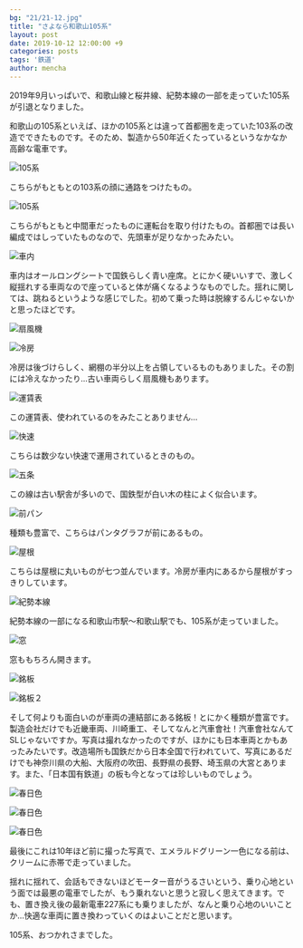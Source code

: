 ```yaml
---
bg: "21/21-12.jpg"
title: "さよなら和歌山105系"
layout: post
date: 2019-10-12 12:00:00 +9
categories: posts
tags: '鉄道'
author: mencha
---
```


2019年9月いっぱいで、和歌山線と桜井線、紀勢本線の一部を走っていた105系が引退となりました。

和歌山の105系といえば、ほかの105系とは違って首都圏を走っていた103系の改造でできたものです。そのため、製造から50年近くたっているというなかなか高齢な電車です。

![105系](https://drive.google.com/uc?export=view&id=12z_nbwk_YEc18XYiK_dRb0mW8HF7jQUV)

<!--more-->

こちらがもともとの103系の顔に通路をつけたもの。

![105系](https://drive.google.com/uc?export=view&id=1ZbtP1E8adXzWBIl5x56FjoN_6CU-dAMe)

こちらがもともと中間車だったものに運転台を取り付けたもの。首都圏では長い編成ではしっていたものなので、先頭車が足りなかったみたい。

![車内](https://drive.google.com/uc?export=view&id=1FxmTsuCyidsyuFmI8FMibs7wiYKJ9ouX)

車内はオールロングシートで国鉄らしく青い座席。とにかく硬いいすで、激しく縦揺れする車両なので座っていると体が痛くなるようなものでした。揺れに関しては、跳ねるというような感じでした。初めて乗った時は脱線するんじゃないかと思ったほどです。

![扇風機](https://drive.google.com/uc?export=view&id=1GCrRlQ5wGbYjSBOOFdK1ilylac5x9WPf)

![冷房](https://drive.google.com/uc?export=view&id=1P6gubYMQ27ifyGpgKdxyvkkjqEjSwHDe)

冷房は後づけらしく、網棚の半分以上を占領しているものもありました。その割には冷えなかったり...古い車両らしく扇風機もあります。

![運賃表](https://drive.google.com/uc?export=view&id=11kwyVHlFULNb4X7FdavilZxq92wPVZdJ)

この運賃表、使われているのをみたことありません…

![快速](https://drive.google.com/uc?export=view&id=1H1c7Z_rRxnK77AYiaEAflHiGgjp8XrA6)

こちらは数少ない快速で運用されているときのもの。

![五条](https://drive.google.com/uc?export=view&id=1cdZu4Ru31VTQjB2gvGtOpduCWGptA4QI)

この線は古い駅舎が多いので、国鉄型が白い木の柱によく似合います。

![前パン](https://drive.google.com/uc?export=view&id=1PMBM1t6AH4tDW442Y0MvfwdTIBxBLDum)

種類も豊富で、こちらはパンタグラフが前にあるもの。

![屋根](https://drive.google.com/uc?export=view&id=17UUXSPlc_geKgGhnuc0FayASC1YbCIu-)

こちらは屋根に丸いものが七つ並んでいます。冷房が車内にあるから屋根がすっきりしています。

![紀勢本線](https://drive.google.com/uc?export=view&id=1GqnhzaSCGPd9sNlU8awuKvdgFsDuQSpR)

紀勢本線の一部になる和歌山市駅～和歌山駅でも、105系が走っていました。

![窓](https://drive.google.com/uc?export=view&id=1kuaJZFOGSXaHAEhBr1bhOv_9BUqPSynL)

窓ももちろん開きます。

![銘板](https://drive.google.com/uc?export=view&id=19kkNXwnahxq1klD2DQdncyiEYJsyryc2)

![銘板２](https://drive.google.com/uc?export=view&id=15txv2YlCawpXn_zZXEJpAlZ-gA6lL6Jv)

そして何よりも面白いのが車両の連結部にある銘板！とにかく種類が豊富です。製造会社だけでも近畿車両、川崎重工、そしてなんと汽車會社！汽車會社なんてSLじゃないですか。写真は撮れなかったのですが、ほかにも日本車両とかもあったみたいです。改造場所も国鉄だから日本全国で行われていて、写真にあるだけでも神奈川県の大船、大阪府の吹田、長野県の長野、埼玉県の大宮とあります。また、「日本国有鉄道」の板も今となっては珍しいものでしょう。

![春日色](https://drive.google.com/uc?export=view&id=1jYJYWJOUhRhWLsPNz67S5AXRFgmLPwRg)

![春日色](https://drive.google.com/uc?export=view&id=1c5M7TbfDjNcZ2QfIr_vJGayJolsclkt8)

![春日色](https://drive.google.com/uc?export=view&id=1ISGpL5dq0ZpVEDxMJkpRdmHJwCi6sKUB)

最後にこれは10年ほど前に撮った写真で、エメラルドグリーン一色になる前は、クリームに赤帯で走っていました。

揺れに揺れて、会話もできないほどモーター音がうるさいという、乗り心地という面では最悪の電車でしたが、もう乗れないと思うと寂しく思えてきます。でも、置き換え後の最新電車227系にも乗りましたが、なんと乗り心地のいいことか...快適な車両に置き換わっていくのはよいことだと思います。

105系、おつかれさまでした。


